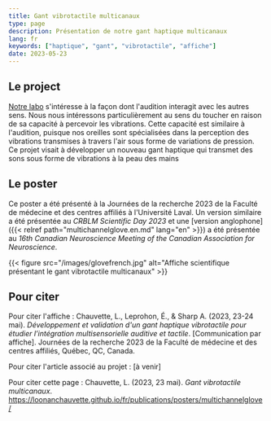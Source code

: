 ```yaml
---
title: Gant vibrotactile multicanaux
type: page
description: Présentation de notre gant haptique multicanaux
lang: fr
keywords: ["haptique", "gant", "vibrotactile", "affiche"]
date: 2023-05-23
---
```


## Le project
[Notre labo](https://www.facebook.com/MAPLabCERVO) s'intéresse à la façon dont l'audition interagit avec les autres sens. Nous nous intéressons particulièrement au sens du toucher en raison de sa capacité à percevoir les vibrations. Cette capacité est similaire à l'audition, puisque nos oreilles sont spécialisées dans la perception des vibrations transmises à travers l'air sous forme de variations de pression. Ce projet visait à développer un nouveau gant haptique qui transmet des sons sous forme de vibrations à la peau des mains

## Le poster
Ce poster a été présenté à la Journées de la recherche 2023 de la Faculté de médecine et des centres affiliés à l'Université Laval. Un version similaire a été présentée au *CRBLM Scientific Day 2023* et une [version anglophone]({{< relref path="multichannelglove.en.md" lang="en" >}}) a été présentée au *16th Canadian Neuroscience Meeting of the Canadian Association for Neuroscience*.

{{< figure src="/images/glovefrench.jpg" alt="Affiche scientifique présentant le gant vibrotactile multicanaux" >}}

## Pour citer

Pour citer l'affiche : 
Chauvette, L., Leprohon, É., & Sharp A. (2023, 23-24 mai). *Développement et validation d'un gant haptique vibrotactile pour étudier l’intégration multisensorielle auditive et tactile*. [Communication par affiche]. Journées de la recherche 2023 de la Faculté de médecine et des centres affiliés, Québec, QC, Canada.

Pour citer l'article associé au projet : [à venir]

Pour citer cette page : Chauvette, L. (2023, 23 mai). *Gant vibrotactile multicanaux*. https://loonanchauvette.github.io/fr/publications/posters/multichannelglove/

